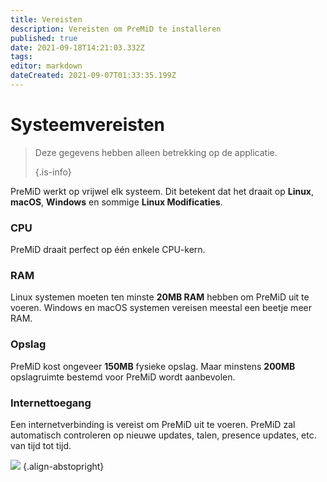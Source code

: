 ```yaml
---
title: Vereisten
description: Vereisten om PreMiD te installeren
published: true
date: 2021-09-18T14:21:03.332Z
tags: 
editor: markdown
dateCreated: 2021-09-07T01:33:35.199Z
---
```


# Systeemvereisten

> Deze gegevens hebben alleen betrekking op de applicatie. 
> 
> {.is-info}

PreMiD werkt op vrijwel elk systeem. Dit betekent dat het draait op **Linux**, **macOS**, **Windows** en sommige **Linux Modificaties**.

### CPU
PreMiD draait perfect op één enkele CPU-kern.

### RAM
Linux systemen moeten ten minste **20MB RAM** hebben om PreMiD uit te voeren. Windows en macOS systemen vereisen meestal een beetje meer RAM.

### Opslag
PreMiD kost ongeveer **150MB** fysieke opslag. Maar minstens **200MB** opslagruimte bestemd voor PreMiD wordt aanbevolen.

### Internettoegang
Een internetverbinding is vereist om PreMiD uit te voeren. PreMiD zal automatisch controleren op nieuwe updates, talen, presence updates, etc. van tijd tot tijd.

![](https://a.icons8.com/ViUXyjOj/f4tFww/svg.svg) {.align-abstopright}